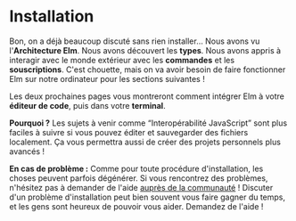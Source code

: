 # Installation

Bon, on a déjà beaucoup discuté sans rien installer… Nous avons vu l'**Architecture Elm**. Nous avons découvert les **types**. Nous avons appris à interagir avec le monde extérieur avec les **commandes** et les **souscriptions**. C'est chouette, mais on va avoir besoin de faire fonctionner Elm sur notre ordinateur pour les sections suivantes !

Les deux prochaines pages vous montreront comment intégrer Elm à votre **éditeur de code**, puis dans votre **terminal**.


**Pourquoi ?** Les sujets à venir comme “Interopérabilité JavaScript” sont plus faciles à suivre si vous pouvez éditer et sauvegarder des fichiers localement. Ça vous permettra aussi de créer des projets personnels plus avancés !

**En cas de problème :** Comme pour toute procédure d'installation, les choses peuvent parfois dégénérer. Si vous rencontrez des problèmes, n'hésitez pas à demander de l'aide [auprès de la communauté](https://elm-lang.org/community) ! Discuter d'un problème d'installation peut bien souvent vous faire gagner du temps, et les gens sont heureux de pouvoir vous aider. Demandez de l'aide !

